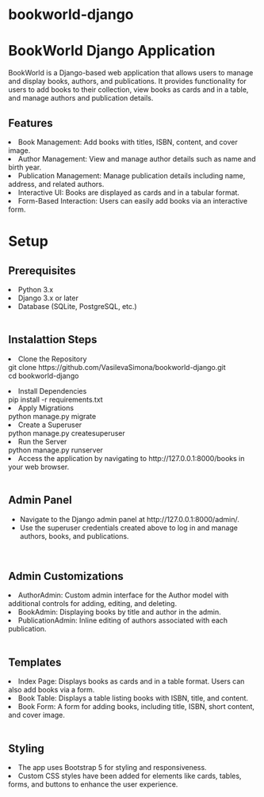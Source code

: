 ﻿# bookworld-django

<h1>BookWorld Django Application</h1>

BookWorld is a Django-based web application that allows users to manage and display books, authors, and publications. It provides functionality for users to add books to their collection, view books as cards and in a table, and manage authors and publication details.

<h2>Features</h2>
<li>Book Management: Add books with titles, ISBN, content, and cover image.</li>

<li>Author Management: View and manage author details such as name and birth year.</li>

<li>Publication Management: Manage publication details including name, address, and related authors.</li>

<li>Interactive UI: Books are displayed as cards and in a tabular format.</li>

<li>Form-Based Interaction: Users can easily add books via an interactive form.</li>

<h1>Setup</h1>
<h2>Prerequisites</h2>
  
<li>Python 3.x</li>

<li>Django 3.x or later</li>

<li>Database (SQLite, PostgreSQL, etc.)</li>

<br>
<h2>Instalattion Steps</h2>

<li>Clone the Repository</li>
git clone https://github.com/VasilevaSimona/bookworld-django.git
<br>
cd bookworld-django</p>
<li>Install Dependencies</li>
pip install -r requirements.txt
<li>Apply Migrations</li>
python manage.py migrate
<li>Create a Superuser</li>
python manage.py createsuperuser
<li>Run the Server</li>
python manage.py runserver
<li>Access the application by navigating to http://127.0.0.1:8000/books in your web browser.</li>

<br>
<h2>Admin Panel</h2>
<ul>
<li>Navigate to the Django admin panel at http://127.0.0.1:8000/admin/.</li>
<li>Use the superuser credentials created above to log in and manage authors, books, and publications.</li>
</ul>
<br>
<h2>Admin Customizations</h2>
<li>AuthorAdmin: Custom admin interface for the Author model with additional controls for adding, editing, and deleting.</li>

<li>BookAdmin: Displaying books by title and author in the admin.</li>

<li>PublicationAdmin: Inline editing of authors associated with each publication.</li>
<br>
<h2>Templates</h2>
<li>Index Page: Displays books as cards and in a table format. Users can also add books via a form.</li>

<li>Book Table: Displays a table listing books with ISBN, title, and content.</li>

<li>Book Form: A form for adding books, including title, ISBN, short content, and cover image.</li>
<br>
<h2>Styling</h2>
<li>The app uses Bootstrap 5 for styling and responsiveness.</li>

<li>Custom CSS styles have been added for elements like cards, tables, forms, and buttons to enhance the user experience.</li>
